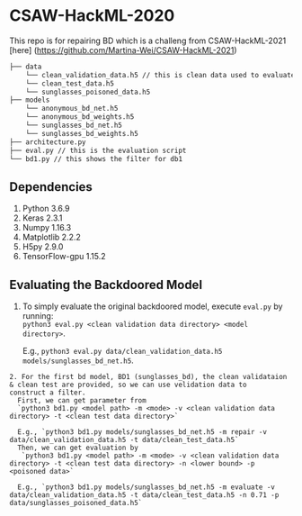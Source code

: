 # CSAW-HackML-2020

This repo is for repairing BD which is a challeng from CSAW-HackML-2021 [here] (https://github.com/Martina-Wei/CSAW-HackML-2021)

```bash
├── data 
    └── clean_validation_data.h5 // this is clean data used to evaluate the BadNet and design the backdoor defense
    └── clean_test_data.h5
    └── sunglasses_poisoned_data.h5
├── models
    └── anonymous_bd_net.h5
    └── anonymous_bd_weights.h5
    └── sunglasses_bd_net.h5
    └── sunglasses_bd_weights.h5
├── architecture.py
├── eval.py // this is the evaluation script
└── bd1.py // this shows the filter for db1
```
    

## Dependencies
   1. Python 3.6.9
   2. Keras 2.3.1
   3. Numpy 1.16.3
   4. Matplotlib 2.2.2
   5. H5py 2.9.0
   6. TensorFlow-gpu 1.15.2
   
## Evaluating the Backdoored Model
   1. To simply evaluate the original backdoored model, execute `eval.py` by running:  
      `python3 eval.py <clean validation data directory> <model directory>`.
      
      E.g., `python3 eval.py data/clean_validation_data.h5  models/sunglasses_bd_net.h5`.
      
      
    2. For the first bd model, BD1 (sunglasses_bd), the clean validataion & clean test are provided, so we can use velidation data to         construct a filter.
      First, we can get parameter from 
      `python3 bd1.py <model path> -m <mode> -v <clean validation data directory> -t <clean test data directory>`
      
      E.g., `python3 bd1.py models/sunglasses_bd_net.h5 -m repair -v data/clean_validation_data.h5 -t data/clean_test_data.h5`
      Then, we can get evaluation by 
       `python3 bd1.py <model path> -m <mode> -v <clean validation data directory> -t <clean test data directory> -n <lower bound> -p <poisoned data>`

      E.g., `python3 bd1.py models/sunglasses_bd_net.h5 -m evaluate -v data/clean_validation_data.h5 -t data/clean_test_data.h5 -n 0.71 -p data/sunglasses_poisoned_data.h5`
   